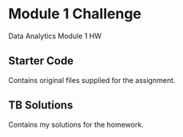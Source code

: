 # Module 1 Challenge
Data Analytics Module 1 HW

## Starter Code 
Contains original files supplied for the assignment.

## TB Solutions
Contains my solutions for the homework.

